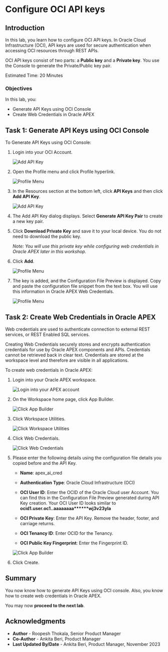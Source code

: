 # Configure OCI API keys

## Introduction

In this lab, you learn how to configure OCI API keys. In Oracle Cloud Infrastructure (OCI), API keys are used for secure authentication when accessing OCI resources through REST APIs.

OCI API keys consist of two parts: a **Public key** and a **Private key**. You use the Console to generate the Private/Public key pair.


Estimated Time: 20 Minutes

### Objectives
In this lab, you:

- Generate API Keys using OCI Console
- Create Web Credentials in Oracle APEX

## Task 1: Generate API Keys using OCI Console

To Generate API Keys using OCI Console:

1. Login into your OCI Account.

   ![Add API Key](images/oci-login.png " ")

2. Open the Profile menu and click Profile hyperlink.

    ![Profile Menu](images/profile.png " ")

3. In the Resources section at the bottom left, click **API Keys** and then click **Add API Key**.

    ![Add API Key](images/api-keys.png " ")

4. The Add API Key dialog displays. Select **Generate API Key Pair** to create a new key pair.

5. Click **Download Private Key** and save it to your local device. You do not need to download the public key.

   *Note: You will use this private key while configuring web credentials in Oracle APEX later in this workshop.*

6. Click **Add**.

    ![Profile Menu](images/add-api-key.png " ")

7. The key is added, and the Configuration File Preview is displayed. Copy and paste the configuration file snippet from the text box. You will use this information in Oracle APEX Web Credentials.

    ![Profile Menu](images/configuration-preview.png " ")

## Task 2: Create Web Credentials in Oracle APEX

Web credentials are used to authenticate connection to external REST services, or REST Enabled SQL services.

Creating Web Credentials securely stores and encrypts authentication credentials for use by Oracle APEX components and APIs. Credentials cannot be retrieved back in clear text. Credentials are stored at the workspace level and therefore are visible in all applications.

To create web credentials in Oracle APEX:

1. Login into your Oracle APEX workspace.

   ![Login into your APEX account](images/apex-login.png " ")

2. On the Workspace home page, click App Builder.

   ![Click App Builder](images/app-builder1.png " ")

3. Click Workspace Utilities.

   ![Click Workspace Utilities](images/workspace-utilities.png " ")

4. Click Web Credentials.

   ![Click Web Credentials](images/sc-web-creds.png " ")

5. Please enter the following details using the configuration file details you copied before and the API Key.

    - **Name**: apex\_ai\_cred

    - **Authentication Type**: Oracle Cloud Infrastructure (OCI)

    - **OCI User ID**: Enter the OCID of the Oracle Cloud user Account. You can find this in the Configuration File Preview generated during API Key creation.
    Your OCI User ID looks similar to **ocid1.user.oc1..aaaaaaaa\*\*\*\*\*\*wj3v23yla**

    - **OCI Private Key**: Enter the API Key. Remove the header, footer, and carriage returns.

    - **OCI Tenancy ID**: Enter OCID for the Tenancy.

    - **OCI Public Key Fingerprint**: Enter the Fingerprint ID.

   ![Click App Builder](images/web-creds.png " ")

5. Click Create.

## Summary

You now know how to generate API Keys using OCI console. Also, you know how to create web credentials in Oracle APEX.

You may now **proceed to the next lab**.   

## Acknowledgments
- **Author** - Roopesh Thokala, Senior Product Manager
- **Co-Author** - Ankita Beri, Product Manager
- **Last Updated By/Date** - Ankita Beri, Product Manager, November 2023
